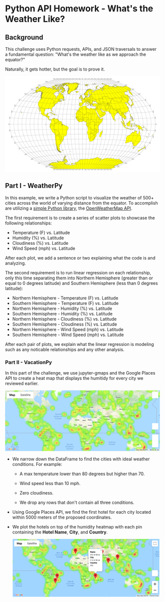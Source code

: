 # Python API Homework - What's the Weather Like?

## Background

This challenge uses Python requests, APIs, and JSON traversals to answer a fundamental question: "What's the weather like as we approach the equator?"

Naturally, it gets hotter, but the goal is to prove it.

![Equator](Images/equatorsign.png)

## Part I - WeatherPy

In this example, we write a Python script to visualize the weather of 500+ cities across the world of varying distance from the equator. To accomplish are utilizing a [simple Python library](https://pypi.python.org/pypi/citipy), the [OpenWeatherMap API](https://openweathermap.org/api).

The first requirement is to create a series of scatter plots to showcase the following relationships:

* Temperature (F) vs. Latitude
* Humidity (%) vs. Latitude
* Cloudiness (%) vs. Latitude
* Wind Speed (mph) vs. Latitude

After each plot, we add a sentence or two explaining what the code is and analyzing.

The second requirement is to run linear regression on each relationship, only this time separating them into Northern Hemisphere (greater than or equal to 0 degrees latitude) and Southern Hemisphere (less than 0 degrees latitude):

* Northern Hemisphere - Temperature (F) vs. Latitude
* Southern Hemisphere - Temperature (F) vs. Latitude
* Northern Hemisphere - Humidity (%) vs. Latitude
* Southern Hemisphere - Humidity (%) vs. Latitude
* Northern Hemisphere - Cloudiness (%) vs. Latitude
* Southern Hemisphere - Cloudiness (%) vs. Latitude
* Northern Hemisphere - Wind Speed (mph) vs. Latitude
* Southern Hemisphere - Wind Speed (mph) vs. Latitude

After each pair of plots, we explain what the linear regression is modeling such as any noticable relationships and any other analysis.


### Part II - VacationPy

In this part of the challenge, we use jupyter-gmaps and the Google Places API to create a heat map that displays the humitidy for every city we reviewed earlier.

  ![heatmap](Images/heatmap.png)

* We narrow down the DataFrame to find the cities with ideal weather conditions. For example:

  * A max temperature lower than 80 degrees but higher than 70.

  * Wind speed less than 10 mph.

  * Zero cloudiness.

  * We drop any rows that don't contain all three conditions. 

* Using Google Places API, we find the first hotel for each city located within 5000 meters of the proposed coordinates.

* We plot the hotels on top of the humidity heatmap with each pin containing the **Hotel Name**, **City**, and **Country**.

  ![hotel map](Images/hotel_map.png)
